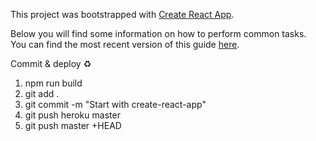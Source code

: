 This project was bootstrapped with [Create React App](https://github.com/facebookincubator/create-react-app).

Below you will find some information on how to perform common tasks.<br>
You can find the most recent version of this guide [here](https://github.com/facebookincubator/create-react-app/blob/master/packages/react-scripts/template/README.md).

Commit & deploy :recycle:

1. npm run build
2. git add .
3. git commit -m "Start with create-react-app"
4. git push heroku master
5. git push master +HEAD